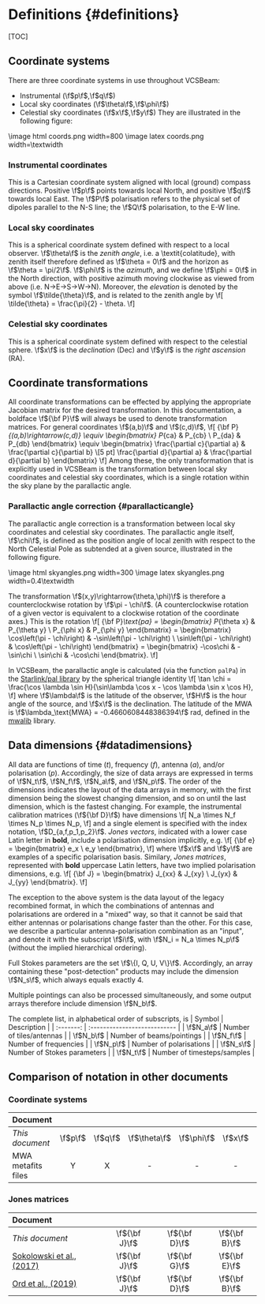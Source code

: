 # Definitions {#definitions}

[TOC]

## Coordinate systems

There are three coordinate systems in use throughout VCSBeam:
 - Instrumental (\f$p\f$,\f$q\f$)
 - Local sky coordinates (\f$\theta\f$,\f$\phi\f$)
 - Celestial sky coordinates (\f$x\f$,\f$y\f$)
They are illustrated in the following figure:

\image html coords.png width=800
\image latex coords.png width=\textwidth

### Instrumental coordinates

This is a Cartesian coordinate system aligned with local (ground) compass directions.
Positive \f$p\f$ points towards local North, and positive \f$q\f$ towards local East.
The \f$P\f$ polarisation refers to the physical set of dipoles parallel to the N-S line; the \f$Q\f$ polarisation, to the E-W line.

### Local sky coordinates

This is a spherical coordinate system defined with respect to a local observer.
\f$\theta\f$ is the *zenith angle*, i.e. a \textit{colatitude}, with zenith itself therefore defined as \f$\theta = 0\f$ and the horizon as \f$\theta = \pi/2\f$.
\f$\phi\f$ is the *azimuth*, and we define \f$\phi = 0\f$ in the North direction, with positive azimuth moving clockwise as viewed from above (i.e. N&rarr;E&rarr;S&rarr;W&rarr;N).
Moreover, the *elevation* is denoted by the symbol \f$\tilde{\theta}\f$, and is related to the zenith angle by
\f[
    \tilde{\theta} = \frac{\pi}{2} - \theta.
\f]

### Celestial sky coordinates

This is a spherical coordinate system defined with respect to the celestial sphere.
\f$x\f$ is the *declination* (Dec) and \f$y\f$ is the *right ascension* (RA).

## Coordinate transformations

All coordinate transformations can be effected by applying the appropriate Jacobian matrix for the desired transformation.
In this documentation, a boldface \f${\bf P}\f$ will always be used to denote transformation matrices.
For general coordinates \f$(a,b)\f$ and \f$(c,d)\f$,
\f[
    {\bf P}_{(a,b)\rightarrow(c,d)} \equiv
    \begin{bmatrix}
        P_{ca} & P_{cb} \\
        P_{da} & P_{db}
    \end{bmatrix}
    \equiv
    \begin{bmatrix}
        \frac{\partial c}{\partial a} & \frac{\partial c}{\partial b} \\[5 pt]
        \frac{\partial d}{\partial a} & \frac{\partial d}{\partial b}
    \end{bmatrix}
\f]
Among these, the only transformation that is explicitly used in VCSBeam is the transformation between local sky coordinates and celestial sky coordinates, which is a single rotation within the sky plane by the parallactic angle.

### Parallactic angle correction {#parallacticangle}

The parallactic angle correction is a transformation between local sky coordinates and celestial sky coordinates.
The parallactic angle itself, \f$\chi\f$, is defined as the position angle of local zenith with respect to the North Celestial Pole as subtended at a given source, illustrated in the following figure.

\image html skyangles.png width=300
\image latex skyangles.png width=0.4\textwidth

The transformation \f$(x,y)\rightarrow(\theta,\phi)\f$ is therefore a counterclockwise rotation by \f$\pi - \chi\f$.
(A counterclockwise rotation of a given vector is equivalent to a clockwise rotation of the coordinate axes.)
This is the rotation
\f[
    {\bf P}_\text{pa}
        = \begin{bmatrix}
            P_{\theta x} & P_{\theta y} \\
            P_{\phi x}   & P_{\phi y}
        \end{bmatrix}
        = \begin{bmatrix}
            \cos\left(\pi - \chi\right) & -\sin\left(\pi - \chi\right) \\
            \sin\left(\pi - \chi\right) &  \cos\left(\pi - \chi\right)
        \end{bmatrix}
        = \begin{bmatrix}
            -\cos\chi & -\sin\chi \\
             \sin\chi & -\cos\chi
        \end{bmatrix}.
\f]

In VCSBeam, the parallactic angle is calculated (via the function `palPa`) in the [Starlink/pal library](https://github.com/Starlink/pal) by the spherical triangle identity
\f[
    \tan \chi = \frac{\cos \lambda \sin H}{\sin\lambda \cos x - \cos \lambda \sin x \cos H},
\f]
where \f$\lambda\f$ is the latitude of the observer, \f$H\f$ is the hour angle of the source, and \f$x\f$ is the declination.
The latitude of the MWA is \f$\lambda_\text{MWA} = -0.4660608448386394\f$ rad, defined in the [mwalib](https://github.com/MWATelescope/mwalib) library.

## Data dimensions {#datadimensions}

All data are functions of time (*t*), frequency (*f*), antenna (*a*), and/or polarisation (*p*).
Accordingly, the size of data arrays are expressed in terms of \f$N_t\f$, \f$N_f\f$, \f$N_a\f$, and \f$N_p\f$.
The order of the dimensions indicates the layout of the data arrays in memory, with the first dimension being the slowest changing dimension, and so on until the last dimension, which is the fastest changing.
For example, the instrumental calibration matrices (\f${\bf D}\f$) have dimensions
\f[
N_a \times N_f \times N_p \times N_p,
\f]
and a single element is specified with the index notation, \f$D_{a,f,p_1,p_2}\f$.
*Jones vectors*, indicated with a lower case Latin letter in **bold**, include a polarisation dimension implicitly, e.g.
\f[ {\bf e} = \begin{bmatrix} e_x \\ e_y \end{bmatrix}, \f]
where \f$x\f$ and \f$y\f$ are examples of a specific polarisation basis.
Similary, *Jones matrices*, represented with **bold** uppercase Latin letters, have two implied polarisation dimensions, e.g.
\f[ {\bf J} = \begin{bmatrix} J_{xx} & J_{xy} \\ J_{yx} & J_{yy} \end{bmatrix}. \f]

The exception to the above system is the data layout of the legacy recombined format, in which the combinations of antennas and polarisations are ordered in a "mixed" way, so that it cannot be said that either antennas or polarisations change faster than the other.
For this case, we describe a particular antenna-polarisation combination as an "input", and denote it with the subscript \f$i\f$, with \f$N_i = N_a \times N_p\f$ (without the implied hierarchical ordering).

Full Stokes parameters are the set \f$\{I, Q, U, V\}\f$.
Accordingly, an array containing these "post-detection" products may include the dimension \f$N_s\f$, which always equals exactly 4.

Multiple pointings can also be processed simultaneously, and some output arrays therefore include dimension \f$N_b\f$.

The complete list, in alphabetical order of subscripts, is
| Symbol    | Description                  |
| :-------: | :--------------------------- |
| \f$N_a\f$ | Number of tiles/antennas     |
| \f$N_b\f$ | Number of beams/pointings    |
| \f$N_f\f$ | Number of frequencies        |
| \f$N_p\f$ | Number of polarisations      |
| \f$N_s\f$ | Number of Stokes parameters  |
| \f$N_t\f$ | Number of timesteps/samples  |

## Comparison of notation in other documents

### Coordinate systems

| Document           |         |         |              |            |         |         |
| :----------------- | :-----: | :-----: | :----------: | :--------: | :-----: | :-----: |
| *This document*    | \f$p\f$ | \f$q\f$ | \f$\theta\f$ | \f$\phi\f$ | \f$x\f$ | \f$y\f$ |
| MWA metafits files | Y       | X       | -            | -          | -       | -       |

### Jones matrices

[Sokolowski2017]: https://www.cambridge.org/core/journals/publications-of-the-astronomical-society-of-australia/article/calibration-and-stokes-imaging-with-full-embedded-element-primary-beam-model-for-the-murchison-widefield-array/FBA84B9EB94000BD6258A8F75840C476
[Ord2019]: https://www.cambridge.org/core/journals/publications-of-the-astronomical-society-of-australia/article/abs/mwa-tiedarray-processing-i-calibration-and-beamformation/E9A7A9981AE9A935C9E08500CA6A1C1E

| Document                                    |               |               |               |
| :------------------------------------------ | :-----------: | :-----------: | :-----------: |
| *This document*                             | \f${\bf J}\f$ | \f${\bf D}\f$ | \f${\bf B}\f$ |
| [Sokolowski et al., (2017)][Sokolowski2017] | \f${\bf J}\f$ | \f${\bf G}\f$ | \f${\bf E}\f$ |
| [Ord et al., (2019)][Ord2019]               | \f${\bf J}\f$ | \f${\bf D}\f$ | \f${\bf B}\f$ |
